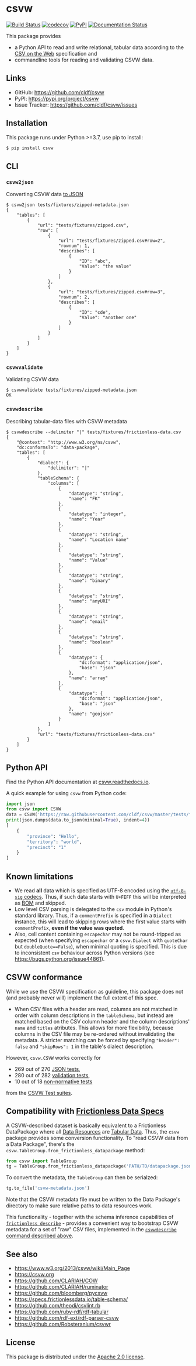 # csvw

[![Build Status](https://github.com/cldf/csvw/workflows/tests/badge.svg)](https://github.com/cldf/csvw/actions?query=workflow%3Atests)
[![codecov](https://codecov.io/gh/cldf/csvw/branch/master/graph/badge.svg)](https://codecov.io/gh/cldf/csvw)
[![PyPI](https://img.shields.io/pypi/v/csvw.svg)](https://pypi.org/project/csvw)
[![Documentation Status](https://readthedocs.org/projects/csvw/badge/?version=latest)](https://csvw.readthedocs.io/en/latest/?badge=latest)


This package provides
- a Python API to read and write relational, tabular data according to the [CSV on the Web](https://csvw.org/) specification and 
- commandline tools for reading and validating CSVW data.


## Links

- GitHub: https://github.com/cldf/csvw
- PyPI: https://pypi.org/project/csvw
- Issue Tracker: https://github.com/cldf/csvw/issues


## Installation

This package runs under Python >=3.7, use pip to install:

```bash
$ pip install csvw
```


## CLI

### `csvw2json`

Converting CSVW data [to JSON](https://www.w3.org/TR/csv2json/)

```shell
$ csvw2json tests/fixtures/zipped-metadata.json 
{
    "tables": [
        {
            "url": "tests/fixtures/zipped.csv",
            "row": [
                {
                    "url": "tests/fixtures/zipped.csv#row=2",
                    "rownum": 1,
                    "describes": [
                        {
                            "ID": "abc",
                            "Value": "the value"
                        }
                    ]
                },
                {
                    "url": "tests/fixtures/zipped.csv#row=3",
                    "rownum": 2,
                    "describes": [
                        {
                            "ID": "cde",
                            "Value": "another one"
                        }
                    ]
                }
            ]
        }
    ]
}
```

### `csvwvalidate`

Validating CSVW data

```shell
$ csvwvalidate tests/fixtures/zipped-metadata.json 
OK
```

### `csvwdescribe`

Describing tabular-data files with CSVW metadata

```shell
$ csvwdescribe --delimiter "|" tests/fixtures/frictionless-data.csv
{
    "@context": "http://www.w3.org/ns/csvw",
    "dc:conformsTo": "data-package",
    "tables": [
        {
            "dialect": {
                "delimiter": "|"
            },
            "tableSchema": {
                "columns": [
                    {
                        "datatype": "string",
                        "name": "FK"
                    },
                    {
                        "datatype": "integer",
                        "name": "Year"
                    },
                    {
                        "datatype": "string",
                        "name": "Location name"
                    },
                    {
                        "datatype": "string",
                        "name": "Value"
                    },
                    {
                        "datatype": "string",
                        "name": "binary"
                    },
                    {
                        "datatype": "string",
                        "name": "anyURI"
                    },
                    {
                        "datatype": "string",
                        "name": "email"
                    },
                    {
                        "datatype": "string",
                        "name": "boolean"
                    },
                    {
                        "datatype": {
                            "dc:format": "application/json",
                            "base": "json"
                        },
                        "name": "array"
                    },
                    {
                        "datatype": {
                            "dc:format": "application/json",
                            "base": "json"
                        },
                        "name": "geojson"
                    }
                ]
            },
            "url": "tests/fixtures/frictionless-data.csv"
        }
    ]
}
```


## Python API

Find the Python API documentation at [csvw.readthedocs.io](https://csvw.readthedocs.io/en/latest/).

A quick example for using `csvw` from Python code:

```python
import json
from csvw import CSVW
data = CSVW('https://raw.githubusercontent.com/cldf/csvw/master/tests/fixtures/test.tsv')
print(json.dumps(data.to_json(minimal=True), indent=4))
[
    {
        "province": "Hello",
        "territory": "world",
        "precinct": "1"
    }
]
```


## Known limitations

- We read **all** data which is specified as UTF-8 encoded using the 
  [`utf-8-sig` codecs](https://docs.python.org/3/library/codecs.html#module-encodings.utf_8_sig).
  Thus, if such data starts with `U+FEFF` this will be interpreted as [BOM](https://en.wikipedia.org/wiki/Byte_order_mark)
  and skipped.
- Low level CSV parsing is delegated to the `csv` module in Python's standard library. Thus, if a `commentPrefix`
  is specified in a `Dialect` instance, this will lead to skipping rows where the first value starts
  with `commentPrefix`, **even if the value was quoted**.
- Also, cell content containing `escapechar` may not be round-tripped as expected (when specifying
  `escapechar` or a `csvw.Dialect` with `quoteChar` but `doubleQuote==False`),
  when minimal quoting is specified. This is due to inconsistent `csv` behaviour
  across Python versions (see https://bugs.python.org/issue44861).


## CSVW conformance

While we use the CSVW specification as guideline, this package does not (and 
probably never will) implement the full extent of this spec.

- When CSV files with a header are read, columns are not matched in order with
  column descriptions in the `tableSchema`, but instead are matched based on the
  CSV column header and the column descriptions' `name` and `titles` atributes.
  This allows for more flexibility, because columns in the CSV file may be
  re-ordered without invalidating the metadata. A stricter matching can be forced
  by specifying `"header": false` and `"skipRows": 1` in the table's dialect
  description.

However, `csvw.CSVW` works correctly for
- 269 out of 270 [JSON tests](https://w3c.github.io/csvw/tests/#manifest-json),
- 280 out of 282 [validation tests](https://w3c.github.io/csvw/tests/#manifest-validation),
- 10 out of 18 [non-normative tests](https://w3c.github.io/csvw/tests/#manifest-nonnorm)

from the [CSVW Test suites](https://w3c.github.io/csvw/tests/).


## Compatibility with [Frictionless Data Specs](https://specs.frictionlessdata.io/)

A CSVW-described dataset is basically equivalent to a Frictionless DataPackage where all 
[Data Resources](https://specs.frictionlessdata.io/data-resource/) are [Tabular Data](https://specs.frictionlessdata.io/tabular-data-resource/).
Thus, the `csvw` package provides some conversion functionality. To
"read CSVW data from a Data Package", there's the `csvw.TableGroup.from_frictionless_datapackage` method:
```python
from csvw import TableGroup
tg = TableGroup.from_frictionless_datapackage('PATH/TO/datapackage.json')
```
To convert the metadata, the `TableGroup` can then be serialzed:
```python
tg.to_file('csvw-metadata.json')
```

Note that the CSVW metadata file must be written to the Data Package's directory
to make sure relative paths to data resources work.

This functionality - together with the schema inference capabilities
of [`frictionless describe`](https://framework.frictionlessdata.io/docs/guides/describing-data/) - provides
a convenient way to bootstrap CSVW metadata for a set of "raw" CSV
files, implemented in the [`csvwdescribe` command described above](#csvwdescribe).


## See also

- https://www.w3.org/2013/csvw/wiki/Main_Page
- https://csvw.org
- https://github.com/CLARIAH/COW
- https://github.com/CLARIAH/ruminator
- https://github.com/bloomberg/pycsvw
- https://specs.frictionlessdata.io/table-schema/
- https://github.com/theodi/csvlint.rb
- https://github.com/ruby-rdf/rdf-tabular
- https://github.com/rdf-ext/rdf-parser-csvw
- https://github.com/Robsteranium/csvwr


## License

This package is distributed under the [Apache 2.0 license](https://opensource.org/licenses/Apache-2.0).
